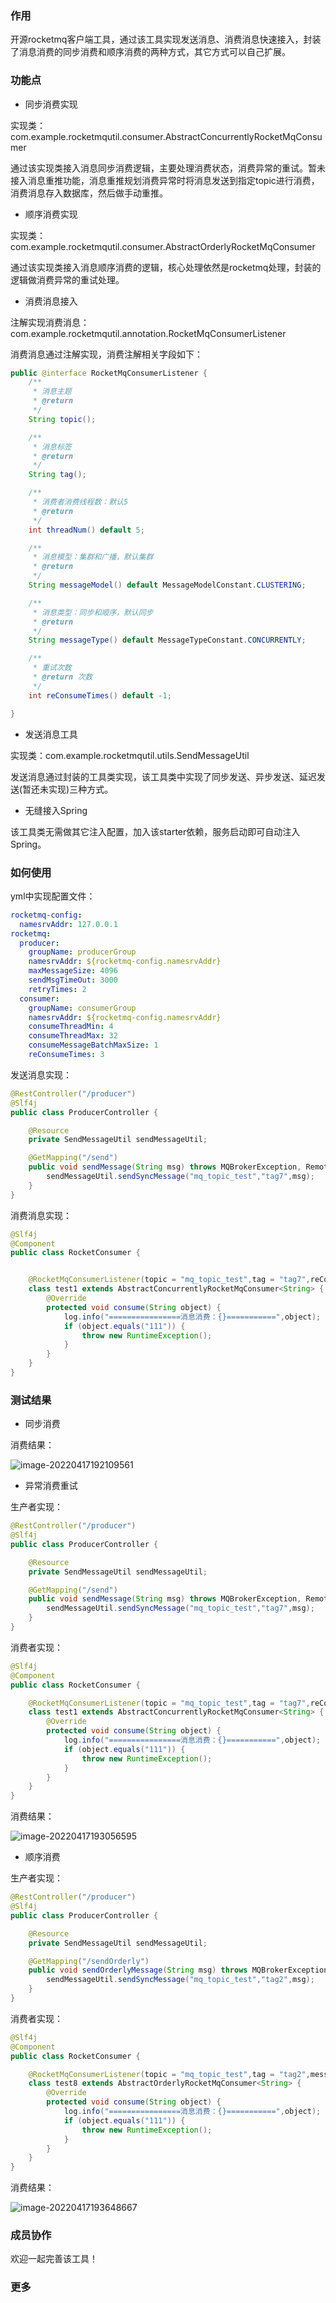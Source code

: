 ### 作用

开源rocketmq客户端工具，通过该工具实现发送消息、消费消息快速接入，封装了消息消费的同步消费和顺序消费的两种方式，其它方式可以自己扩展。

### 功能点

- 同步消费实现

实现类：com.example.rocketmqutil.consumer.AbstractConcurrentlyRocketMqConsumer

通过该实现类接入消息同步消费逻辑，主要处理消费状态，消费异常的重试。暂未接入消息重推功能，消息重推规划消费异常时将消息发送到指定topic进行消费，消费消息存入数据库，然后做手动重推。

- 顺序消费实现

实现类：com.example.rocketmqutil.consumer.AbstractOrderlyRocketMqConsumer

通过该实现类接入消息顺序消费的逻辑，核心处理依然是rocketmq处理，封装的逻辑做消费异常的重试处理。

- 消费消息接入

注解实现消费消息：com.example.rocketmqutil.annotation.RocketMqConsumerListener

消费消息通过注解实现，消费注解相关字段如下：

```java
public @interface RocketMqConsumerListener {
    /**
     * 消息主题
     * @return
     */
    String topic();

    /**
     * 消息标签
     * @return
     */
    String tag();

    /**
     * 消费者消费线程数：默认5
     * @return
     */
    int threadNum() default 5;

    /**
     * 消息模型：集群和广播，默认集群
     * @return
     */
    String messageModel() default MessageModelConstant.CLUSTERING;

    /**
     * 消息类型：同步和顺序，默认同步
     * @return
     */
    String messageType() default MessageTypeConstant.CONCURRENTLY;

    /**
     * 重试次数
     * @return 次数
     */
    int reConsumeTimes() default -1;

}

```



- 发送消息工具

实现类：com.example.rocketmqutil.utils.SendMessageUtil

发送消息通过封装的工具类实现，该工具类中实现了同步发送、异步发送、延迟发送(暂还未实现)三种方式。

- 无缝接入Spring

该工具类无需做其它注入配置，加入该starter依赖，服务启动即可自动注入Spring。

### 如何使用

yml中实现配置文件：

```yaml
rocketmq-config:
  namesrvAddr: 127.0.0.1
rocketmq:
  producer:
    groupName: producerGroup
    namesrvAddr: ${rocketmq-config.namesrvAddr}
    maxMessageSize: 4096
    sendMsgTimeOut: 3000
    retryTimes: 2
  consumer:
    groupName: consumerGroup
    namesrvAddr: ${rocketmq-config.namesrvAddr}
    consumeThreadMin: 4
    consumeThreadMax: 32
    consumeMessageBatchMaxSize: 1
    reConsumeTimes: 3
```



发送消息实现：

```java
@RestController("/producer")
@Slf4j
public class ProducerController {

    @Resource
    private SendMessageUtil sendMessageUtil;

    @GetMapping("/send")
    public void sendMessage(String msg) throws MQBrokerException, RemotingException, InterruptedException, MQClientException {
        sendMessageUtil.sendSyncMessage("mq_topic_test","tag7",msg);
    }
}

```

消费消息实现：

```java
@Slf4j
@Component
public class RocketConsumer {


    @RocketMqConsumerListener(topic = "mq_topic_test",tag = "tag7",reConsumeTimes = 3)
    class test1 extends AbstractConcurrentlyRocketMqConsumer<String> {
        @Override
        protected void consume(String object) {
            log.info("================消息消费：{}===========",object);
            if (object.equals("111")) {
                throw new RuntimeException();
            }
        }
    }
}
```



### 测试结果

- 同步消费

消费结果：

![image-20220417192109561](https://img-blog.csdnimg.cn/c6cb56122f0740978ed01fdaf0b8a119.png?x-oss-process=image/watermark,type_d3F5LXplbmhlaQ,shadow_50,text_Q1NETiBA6ZmI5rGk5aeG,size_20,color_FFFFFF,t_70,g_se,x_16#pic_center)

- 异常消费重试

生产者实现：

```java
@RestController("/producer")
@Slf4j
public class ProducerController {

    @Resource
    private SendMessageUtil sendMessageUtil;

    @GetMapping("/send")
    public void sendMessage(String msg) throws MQBrokerException, RemotingException, InterruptedException, MQClientException {
        sendMessageUtil.sendSyncMessage("mq_topic_test","tag7",msg);
    }
}
```

消费者实现：

```java
@Slf4j
@Component
public class RocketConsumer {

    @RocketMqConsumerListener(topic = "mq_topic_test",tag = "tag7",reConsumeTimes = 3)
    class test1 extends AbstractConcurrentlyRocketMqConsumer<String> {
        @Override
        protected void consume(String object) {
            log.info("================消息消费：{}===========",object);
            if (object.equals("111")) {
                throw new RuntimeException();
            }
        }
    }
}
```

消费结果：

![image-20220417193056595](https://img-blog.csdnimg.cn/e3944721bf5643ad8666084dbe0be3b0.png?x-oss-process=image/watermark,type_d3F5LXplbmhlaQ,shadow_50,text_Q1NETiBA6ZmI5rGk5aeG,size_20,color_FFFFFF,t_70,g_se,x_16#pic_center)

- 顺序消费

生产者实现：

```java
@RestController("/producer")
@Slf4j
public class ProducerController {

    @Resource
    private SendMessageUtil sendMessageUtil;

    @GetMapping("/sendOrderly")
    public void sendOrderlyMessage(String msg) throws MQBrokerException, RemotingException, InterruptedException, MQClientException {
        sendMessageUtil.sendSyncMessage("mq_topic_test","tag2",msg);
    }
}

```

消费者实现：

```java
@Slf4j
@Component
public class RocketConsumer {

    @RocketMqConsumerListener(topic = "mq_topic_test",tag = "tag2",messageType = MessageTypeConstant.ORDERLY)
    class test8 extends AbstractOrderlyRocketMqConsumer<String> {
        @Override
        protected void consume(String object) {
            log.info("================消息消费：{}===========",object);
            if (object.equals("111")) {
                throw new RuntimeException();
            }
        }
    }
}
```



消费结果：

![image-20220417193648667](https://img-blog.csdnimg.cn/dfe50f52dd35469aaf270f138d61ca42.png?x-oss-process=image/watermark,type_d3F5LXplbmhlaQ,shadow_50,text_Q1NETiBA6ZmI5rGk5aeG,size_20,color_FFFFFF,t_70,g_se,x_16#pic_center)

### 成员协作
欢迎一起完善该工具！
### 更多